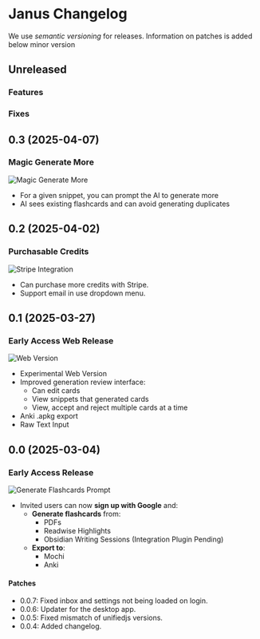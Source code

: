 # Janus Changelog

We use _semantic versioning_ for releases.
Information on patches is added below minor version

## Unreleased

### Features

### Fixes

## 0.3 (2025-04-07)

### Magic Generate More

![Magic Generate More](./0-3-x.gif)

- For a given snippet, you can prompt the AI to generate more
- AI sees existing flashcards and can avoid generating duplicates

## 0.2 (2025-04-02)

### Purchasable Credits

![Stripe Integration](https://easydigitaldownloads.com/wp-content/uploads/edd/2019/03/stripe-product-image.png)

- Can purchase more credits with Stripe.
- Support email in use dropdown menu.

## 0.1 (2025-03-27)

### Early Access Web Release

![Web Version](./0-1-x.png)

- Experimental Web Version
- Improved generation review interface:
  - Can edit cards
  - View snippets that generated cards
  - View, accept and reject multiple cards at a time
- Anki .apkg export
- Raw Text Input

## 0.0 (2025-03-04)

### Early Access Release

![Generate Flashcards Prompt](./0-0-x.png)

- Invited users can now **sign up with Google** and:
  - **Generate flashcards** from:
    - PDFs
    - Readwise Highlights
    - Obsidian Writing Sessions (Integration Plugin Pending)
  - **Export to**:
    - Mochi
    - Anki

#### Patches

- 0.0.7: Fixed inbox and settings not being loaded on login.
- 0.0.6: Updater for the desktop app.
- 0.0.5: Fixed mismatch of unifiedjs versions.
- 0.0.4: Added changelog.

